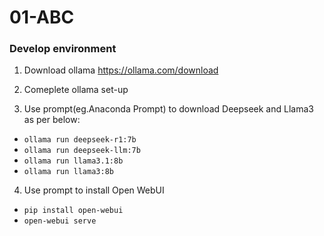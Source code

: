 # 01-ABC
### Develop environment
1. Download ollama
https://ollama.com/download

2. Comeplete ollama set-up

3. Use prompt(eg.Anaconda Prompt) to download Deepseek and Llama3 as per below:
  * `ollama run deepseek-r1:7b`
  * `ollama run deepseek-llm:7b`
  * `ollama run llama3.1:8b`
  * `ollama run llama3:8b`

4. Use prompt to install Open WebUI
  * `pip install open-webui`
  * `open-webui serve`
